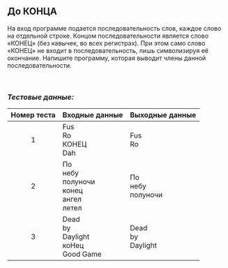 ## До КОНЦА

На вход программе подается последовательность слов, каждое слово на отдельной строке. Концом последовательности является слово «КОНЕЦ» (без кавычек, во всех регистрах). При этом само слово «КОНЕЦ» не входит в последовательность, лишь символизируя её окончание. Напишите программу, которая выводит члены данной последовательности.

<br>

### *Тестовые данные:*

| Номер теста | Входные данные                                    | Выходные данные        |
|:-----------:|---------------------------------------------------|------------------------|
|      1      | Fus<br>Ro<br>КОНЕЦ<br>Dah                         | Fus<br>Ro              |
|      2      | По<br>небу<br>полуночи<br>конец<br>ангел<br>летел | По<br>небу<br>полуночи |
|      3      | Dead<br>by<br>Daylight<br>коНец<br>Good Game      | Dead<br>by<br>Daylight |